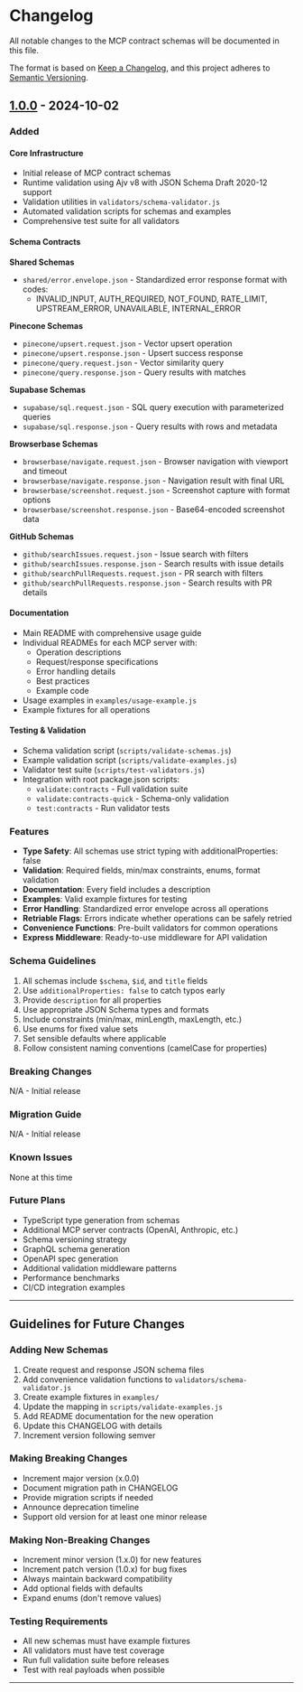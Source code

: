 # Changelog

All notable changes to the MCP contract schemas will be documented in this file.

The format is based on [Keep a Changelog](https://keepachangelog.com/en/1.0.0/),
and this project adheres to [Semantic Versioning](https://semver.org/spec/v2.0.0.html).

## [1.0.0] - 2024-10-02

### Added

#### Core Infrastructure
- Initial release of MCP contract schemas
- Runtime validation using Ajv v8 with JSON Schema Draft 2020-12 support
- Validation utilities in `validators/schema-validator.js`
- Automated validation scripts for schemas and examples
- Comprehensive test suite for all validators

#### Schema Contracts

**Shared Schemas**
- `shared/error.envelope.json` - Standardized error response format with codes:
  - INVALID_INPUT, AUTH_REQUIRED, NOT_FOUND, RATE_LIMIT, UPSTREAM_ERROR, UNAVAILABLE, INTERNAL_ERROR

**Pinecone Schemas**
- `pinecone/upsert.request.json` - Vector upsert operation
- `pinecone/upsert.response.json` - Upsert success response
- `pinecone/query.request.json` - Vector similarity query
- `pinecone/query.response.json` - Query results with matches

**Supabase Schemas**
- `supabase/sql.request.json` - SQL query execution with parameterized queries
- `supabase/sql.response.json` - Query results with rows and metadata

**Browserbase Schemas**
- `browserbase/navigate.request.json` - Browser navigation with viewport and timeout
- `browserbase/navigate.response.json` - Navigation result with final URL
- `browserbase/screenshot.request.json` - Screenshot capture with format options
- `browserbase/screenshot.response.json` - Base64-encoded screenshot data

**GitHub Schemas**
- `github/searchIssues.request.json` - Issue search with filters
- `github/searchIssues.response.json` - Search results with issue details
- `github/searchPullRequests.request.json` - PR search with filters
- `github/searchPullRequests.response.json` - Search results with PR details

#### Documentation
- Main README with comprehensive usage guide
- Individual READMEs for each MCP server with:
  - Operation descriptions
  - Request/response specifications
  - Error handling details
  - Best practices
  - Example code
- Usage examples in `examples/usage-example.js`
- Example fixtures for all operations

#### Testing & Validation
- Schema validation script (`scripts/validate-schemas.js`)
- Example validation script (`scripts/validate-examples.js`)
- Validator test suite (`scripts/test-validators.js`)
- Integration with root package.json scripts:
  - `validate:contracts` - Full validation suite
  - `validate:contracts-quick` - Schema-only validation
  - `test:contracts` - Run validator tests

### Features

- **Type Safety**: All schemas use strict typing with additionalProperties: false
- **Validation**: Required fields, min/max constraints, enums, format validation
- **Documentation**: Every field includes a description
- **Examples**: Valid example fixtures for testing
- **Error Handling**: Standardized error envelope across all operations
- **Retriable Flags**: Errors indicate whether operations can be safely retried
- **Convenience Functions**: Pre-built validators for common operations
- **Express Middleware**: Ready-to-use middleware for API validation

### Schema Guidelines

1. All schemas include `$schema`, `$id`, and `title` fields
2. Use `additionalProperties: false` to catch typos early
3. Provide `description` for all properties
4. Use appropriate JSON Schema types and formats
5. Include constraints (min/max, minLength, maxLength, etc.)
6. Use enums for fixed value sets
7. Set sensible defaults where applicable
8. Follow consistent naming conventions (camelCase for properties)

### Breaking Changes

N/A - Initial release

### Migration Guide

N/A - Initial release

### Known Issues

None at this time

### Future Plans

- TypeScript type generation from schemas
- Additional MCP server contracts (OpenAI, Anthropic, etc.)
- Schema versioning strategy
- GraphQL schema generation
- OpenAPI spec generation
- Additional validation middleware patterns
- Performance benchmarks
- CI/CD integration examples

---

## Guidelines for Future Changes

### Adding New Schemas

1. Create request and response JSON schema files
2. Add convenience validation functions to `validators/schema-validator.js`
3. Create example fixtures in `examples/`
4. Update the mapping in `scripts/validate-examples.js`
5. Add README documentation for the new operation
6. Update this CHANGELOG with details
7. Increment version following semver

### Making Breaking Changes

- Increment major version (x.0.0)
- Document migration path in CHANGELOG
- Provide migration scripts if needed
- Announce deprecation timeline
- Support old version for at least one minor release

### Making Non-Breaking Changes

- Increment minor version (1.x.0) for new features
- Increment patch version (1.0.x) for bug fixes
- Always maintain backward compatibility
- Add optional fields with defaults
- Expand enums (don't remove values)

### Testing Requirements

- All new schemas must have example fixtures
- All validators must have test coverage
- Run full validation suite before releases
- Test with real payloads when possible

---

[1.0.0]: https://github.com/Arcane-Fly/AetherOS/releases/tag/contracts-v1.0.0
